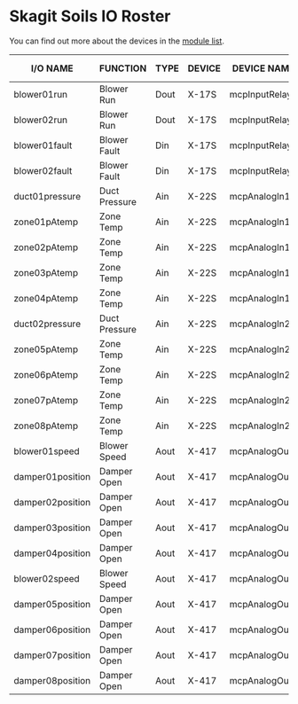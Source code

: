 # Skagit Soils IO Roster

You can find out more about the devices in the [module list][readme].

[readme]: README.md

I/O NAME          | FUNCTION        | TYPE   | DEVICE    | DEVICE NAME        | LOCATION | TERMINAL #
----------------- | --------------- | ------ | --------- | ------------------ | -------- | ----------
blower01run       | Blower Run      | Dout   | X-17S     | mcpInputRelay      | MCP      | 1A
blower02run       | Blower Run      | Dout   | X-17S     | mcpInputRelay      | MCP      | 2A
blower01fault     | Blower Fault    | Din    | X-17S     | mcpInputRelay      | MCP      | Input1
blower02fault     | Blower Fault    | Din    | X-17S     | mcpInputRelay      | MCP      | Input2
duct01pressure    | Duct Pressure   | Ain    | X-22S     | mcpAnalogIn1       | MCP      | Ain1
zone01pAtemp      | Zone Temp       | Ain    | X-22S     | mcpAnalogIn1       | MCP      | Ain2
zone02pAtemp      | Zone Temp       | Ain    | X-22S     | mcpAnalogIn1       | MCP      | Ain3
zone03pAtemp      | Zone Temp       | Ain    | X-22S     | mcpAnalogIn1       | MCP      | Ain4
zone04pAtemp      | Zone Temp       | Ain    | X-22S     | mcpAnalogIn1       | MCP      | Ain5
duct02pressure    | Duct Pressure   | Ain    | X-22S     | mcpAnalogIn2       | MCP      | Ain1
zone05pAtemp      | Zone Temp       | Ain    | X-22S     | mcpAnalogIn2       | MCP      | Ain2
zone06pAtemp      | Zone Temp       | Ain    | X-22S     | mcpAnalogIn2       | MCP      | Ain3
zone07pAtemp      | Zone Temp       | Ain    | X-22S     | mcpAnalogIn2       | MCP      | Ain4
zone08pAtemp      | Zone Temp       | Ain    | X-22S     | mcpAnalogIn2       | MCP      | Ain5
blower01speed     | Blower Speed    | Aout   | X-417     | mcpAnalogOut1      | MCP      | Out1
damper01position  | Damper Open     | Aout   | X-417     | mcpAnalogOut1      | MCP      | Out2
damper02position  | Damper Open     | Aout   | X-417     | mcpAnalogOut1      | MCP      | Out3
damper03position  | Damper Open     | Aout   | X-417     | mcpAnalogOut1      | MCP      | Out4
damper04position  | Damper Open     | Aout   | X-417     | mcpAnalogOut1      | MCP      | Out5
blower02speed     | Blower Speed    | Aout   | X-417     | mcpAnalogOut2      | MCP      | Out1
damper05position  | Damper Open     | Aout   | X-417     | mcpAnalogOut2      | MCP      | Out2
damper06position  | Damper Open     | Aout   | X-417     | mcpAnalogOut2      | MCP      | Out3
damper07position  | Damper Open     | Aout   | X-417     | mcpAnalogOut2      | MCP      | Out4
damper08position  | Damper Open     | Aout   | X-417     | mcpAnalogOut2      | MCP      | Out5
